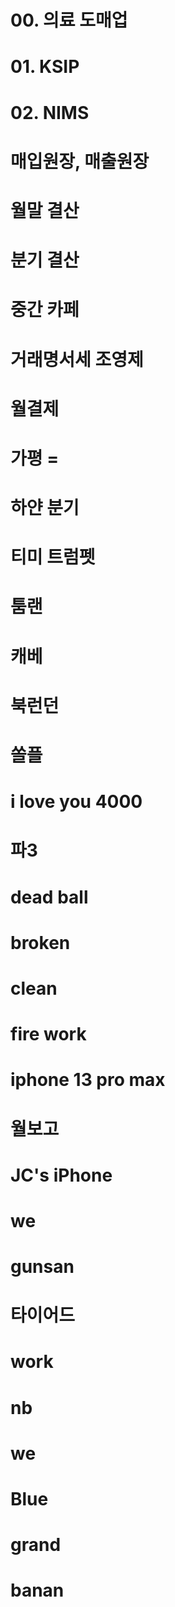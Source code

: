 # 00. 의료 도매업



# 01. KSIP



# 02. NIMS



# 매입원장, 매출원장



# 월말 결산



# 분기 결산



# 중간 카페



# 거래명서세 조영제



# 월결제



# 가평 =



# 하얀 분기



# 티미 트럼펫



# 툼랜



# 캐베



# 북런던



# 쏠플



# i love you 4000



# 파3



# dead ball



# broken



# clean



# fire work



# iphone 13 pro max



# 월보고



# JC's iPhone



# we



# gunsan



# 타이어드



# work



# nb



# we



# Blue



# grand



# banan


